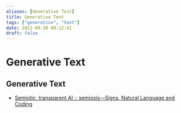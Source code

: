 ```yaml
---
aliases: [Generative Text]
title: Generative Text
tags: ["generative", "text"]
date: 2022-09-30 08:12:41
draft: false
---
```


# Generative Text

## Generative Text

* [Semiotic, transparent AI :: semiosis—Signs, Natural Language and Coding](https://semiosis.github.io/about/)
